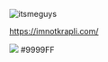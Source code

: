 
![itsmeguys](https://github.com/krapli441/krapli441/assets/108733795/9010556a-4c13-4238-818c-f39bc6898768)

https://imnotkrapli.com/


<img src="https://img.shields.io/badge/AfterEffect-#9999FF?style=for-the-badge&logo=adobeaftereffects&logoColor=white">
#9999FF
